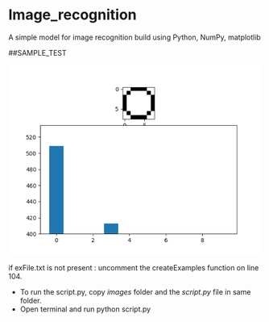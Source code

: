 # Image_recognition
A simple model for image recognition build using Python, NumPy, matplotlib

##SAMPLE_TEST

![sample_image][sample] 

[sample]: https://github.com/nihal-singh/Image_recognition/blob/master/images/sample.png "Sample-test image"

if exFile.txt is not present : uncomment the createExamples function on line 104.

* To run the script.py, copy _images_ folder and the _script.py_ file in same folder.
* Open terminal and run python script.py


